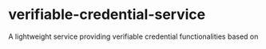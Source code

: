# verifiable-credential-service
A lightweight service providing verifiable credential functionalities based on
